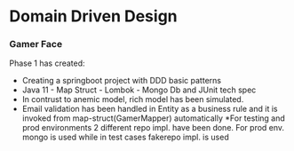# Domain Driven Design

### Gamer Face

Phase 1 has created:

* Creating a springboot project with DDD basic patterns
* Java 11 - Map Struct - Lombok - Mongo Db and JUnit tech spec
* In contrust to anemic model, rich model has been simulated.
* Email validation has been handled in Entity as a business rule and it is invoked from map-struct(GamerMapper) automatically
*For testing and prod environments 2 different repo impl. have been done. For prod env. mongo is used while in test cases fakerepo impl. is used

